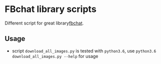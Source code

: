 FBchat library scripts
=========

Different script for great library[fbchat](https://github.com/carpedm20/fbchat).


## Usage
 - script `download_all_images.py` is tested with `python3.6`, use `python3.6 download_all_images.py --help` for usage
